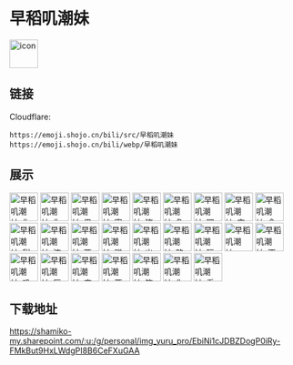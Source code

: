 # 早稻叽潮妹
<img src="https://emoji.shojo.cn/bili/src/早稻叽潮妹/icon.png" width="50" height="50" alt="icon">

## 链接
Cloudflare:
```
https://emoji.shojo.cn/bili/src/早稻叽潮妹
https://emoji.shojo.cn/bili/webp/早稻叽潮妹
```
## 展示
<img src="https://emoji.shojo.cn/bili/src/早稻叽潮妹/早稻叽潮妹-你条粉肠.png" width="50" height="50" alt="早稻叽潮妹-你条粉肠">
<img src="https://emoji.shojo.cn/bili/src/早稻叽潮妹/早稻叽潮妹-你小子.png" width="50" height="50" alt="早稻叽潮妹-你小子">
<img src="https://emoji.shojo.cn/bili/src/早稻叽潮妹/早稻叽潮妹-果咩.png" width="50" height="50" alt="早稻叽潮妹-果咩">
<img src="https://emoji.shojo.cn/bili/src/早稻叽潮妹/早稻叽潮妹-寄.png" width="50" height="50" alt="早稻叽潮妹-寄">
<img src="https://emoji.shojo.cn/bili/src/早稻叽潮妹/早稻叽潮妹-猪鼻.png" width="50" height="50" alt="早稻叽潮妹-猪鼻">
<img src="https://emoji.shojo.cn/bili/src/早稻叽潮妹/早稻叽潮妹-急急急.png" width="50" height="50" alt="早稻叽潮妹-急急急">
<img src="https://emoji.shojo.cn/bili/src/早稻叽潮妹/早稻叽潮妹-嘿嘿.png" width="50" height="50" alt="早稻叽潮妹-嘿嘿">
<img src="https://emoji.shojo.cn/bili/src/早稻叽潮妹/早稻叽潮妹-安晚.png" width="50" height="50" alt="早稻叽潮妹-安晚">
<img src="https://emoji.shojo.cn/bili/src/早稻叽潮妹/早稻叽潮妹-食不食油饼.png" width="50" height="50" alt="早稻叽潮妹-食不食油饼">
<img src="https://emoji.shojo.cn/bili/src/早稻叽潮妹/早稻叽潮妹-甜甜甜.png" width="50" height="50" alt="早稻叽潮妹-甜甜甜">
<img src="https://emoji.shojo.cn/bili/src/早稻叽潮妹/早稻叽潮妹-流汗了.png" width="50" height="50" alt="早稻叽潮妹-流汗了">
<img src="https://emoji.shojo.cn/bili/src/早稻叽潮妹/早稻叽潮妹-两眼一黑.png" width="50" height="50" alt="早稻叽潮妹-两眼一黑">
<img src="https://emoji.shojo.cn/bili/src/早稻叽潮妹/早稻叽潮妹-赚大米.png" width="50" height="50" alt="早稻叽潮妹-赚大米">
<img src="https://emoji.shojo.cn/bili/src/早稻叽潮妹/早稻叽潮妹-出生.png" width="50" height="50" alt="早稻叽潮妹-出生">
<img src="https://emoji.shojo.cn/bili/src/早稻叽潮妹/早稻叽潮妹-略略略.png" width="50" height="50" alt="早稻叽潮妹-略略略">
<img src="https://emoji.shojo.cn/bili/src/早稻叽潮妹/早稻叽潮妹-玩玩你的.png" width="50" height="50" alt="早稻叽潮妹-玩玩你的">
<img src="https://emoji.shojo.cn/bili/src/早稻叽潮妹/早稻叽潮妹-ovO.png" width="50" height="50" alt="早稻叽潮妹-ovO">
<img src="https://emoji.shojo.cn/bili/src/早稻叽潮妹/早稻叽潮妹-不愧是我.png" width="50" height="50" alt="早稻叽潮妹-不愧是我">
<img src="https://emoji.shojo.cn/bili/src/早稻叽潮妹/早稻叽潮妹-叽脑过载.png" width="50" height="50" alt="早稻叽潮妹-叽脑过载">
<img src="https://emoji.shojo.cn/bili/src/早稻叽潮妹/早稻叽潮妹-厚礼谢.png" width="50" height="50" alt="早稻叽潮妹-厚礼谢">
<img src="https://emoji.shojo.cn/bili/src/早稻叽潮妹/早稻叽潮妹-庆祝.png" width="50" height="50" alt="早稻叽潮妹-庆祝">
<img src="https://emoji.shojo.cn/bili/src/早稻叽潮妹/早稻叽潮妹-两眼一亮.png" width="50" height="50" alt="早稻叽潮妹-两眼一亮">
<img src="https://emoji.shojo.cn/bili/src/早稻叽潮妹/早稻叽潮妹-笨笨笨.png" width="50" height="50" alt="早稻叽潮妹-笨笨笨">
<img src="https://emoji.shojo.cn/bili/src/早稻叽潮妹/早稻叽潮妹-你先别急.png" width="50" height="50" alt="早稻叽潮妹-你先别急">
<img src="https://emoji.shojo.cn/bili/src/早稻叽潮妹/早稻叽潮妹-看看你的.png" width="50" height="50" alt="早稻叽潮妹-看看你的">

## 下载地址

https://shamiko-my.sharepoint.com/:u:/g/personal/img_yuru_pro/EbiNi1cJDBZDogP0iRy-FMkBut9HxLWdgPI8B6CeFXuGAA